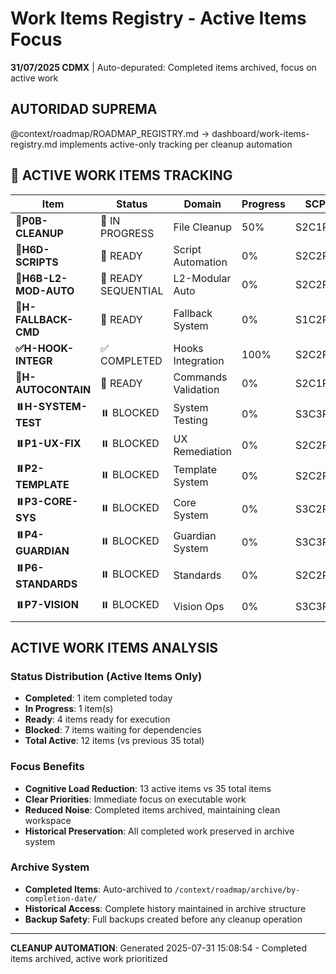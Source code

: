 # Work Items Registry - Active Items Focus

**31/07/2025 CDMX** | Auto-depurated: Completed items archived, focus on active work

## AUTORIDAD SUPREMA
@context/roadmap/ROADMAP_REGISTRY.md → dashboard/work-items-registry.md implements active-only tracking per cleanup automation

## 🚀 ACTIVE WORK ITEMS TRACKING

| Item | Status | Domain | Progress | SCP | Dependencies |
|------|--------|--------|----------|-----|--------------|
| **🔄P0B-CLEANUP** | 🔄 IN PROGRESS | File Cleanup | 50% | S2C1P2 | - |
| **🔄H6D-SCRIPTS** | 🔄 READY | Script Automation | 0% | S2C2P2 | H6B5 |
| **🔄H6B-L2-MOD-AUTO** | 🔄 READY SEQUENTIAL | L2-Modular Auto | 0% | S2C2P3 | H6B3 |
| **🔄H-FALLBACK-CMD** | 🔄 READY | Fallback System | 0% | S1C2P1 | H-SCRIPTS-CLASS |
| **✅H-HOOK-INTEGR** | ✅ COMPLETED | Hooks Integration | 100% | S2C2P1 | H-SCRIPTS-CLASS |
| **🔄H-AUTOCONTAIN** | 🔄 READY | Commands Validation | 0% | S2C1P1 | H-CORE-DISPATCH |
| **⏸️H-SYSTEM-TEST** | ⏸️ BLOCKED | System Testing | 0% | S3C3P3 | H-AUTOCONTAIN |
| **⏸️P1-UX-FIX** | ⏸️ BLOCKED | UX Remediation | 0% | S2C2P2 | P0B-CLEANUP |
| **⏸️P2-TEMPLATE** | ⏸️ BLOCKED | Template System | 0% | S2C2P2 | P1-UX-FIX |
| **⏸️P3-CORE-SYS** | ⏸️ BLOCKED | Core System | 0% | S3C2P2 | P2-TEMPLATE |
| **⏸️P4-GUARDIAN** | ⏸️ BLOCKED | Guardian System | 0% | S3C3P2 | P3-CORE-SYS |
| **⏸️P6-STANDARDS** | ⏸️ BLOCKED | Standards | 0% | S2C2P2 | P4-GUARDIAN |
| **⏸️P7-VISION** | ⏸️ BLOCKED | Vision Ops | 0% | S3C3P3 | P6-STANDARDS |

## ACTIVE WORK ITEMS ANALYSIS

### Status Distribution (Active Items Only)
- **Completed**: 1 item completed today
- **In Progress**: 1 item(s)
- **Ready**: 4 items ready for execution  
- **Blocked**: 7 items waiting for dependencies
- **Total Active**: 12 items (vs previous 35 total)

### Focus Benefits
- **Cognitive Load Reduction**: 13 active items vs 35 total items
- **Clear Priorities**: Immediate focus on executable work
- **Reduced Noise**: Completed items archived, maintaining clean workspace
- **Historical Preservation**: All completed work preserved in archive system

### Archive System
- **Completed Items**: Auto-archived to `/context/roadmap/archive/by-completion-date/`
- **Historical Access**: Complete history maintained in archive structure
- **Backup Safety**: Full backups created before any cleanup operation

---

**CLEANUP AUTOMATION**: Generated 2025-07-31 15:08:54 - Completed items archived, active work prioritized

